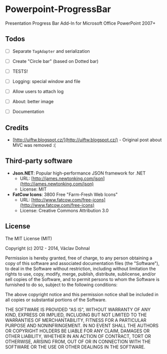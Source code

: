 Powerpoint-ProgressBar
======================

Presentation Progress Bar Add-In for Microsoft Office PowerPoint 2007+

## Todos ##


- [ ] Separate `TagAdapter` and serialization
- [ ] Create "Circle bar" (based on Dotted bar)
- [ ] TESTS!
- [ ] Logging: special window and file
- [ ] Allow users to attach log
- [ ] About: better image
- [ ] Documentation


## Credits ##

- [http://uiftw.blogspot.cz/](http://uiftw.blogspot.cz/) - Original post about MVC was removed :(

## Third-party software ##

- **Json.NET**: Popular high-performance JSON framework for .NET
	- URL: [http://james.newtonking.com/json](http://james.newtonking.com/json)
	- License: MIT
- **FatCow Icons**: 3800 Free "Farm-Fresh Web Icons"
	- URL: [http://www.fatcow.com/free-icons](http://www.fatcow.com/free-icons)
	- License: Creative Commons Attribution 3.0


## License ##

The MIT License (MIT)

Copyright (c) 2012 - 2014, Václav Dohnal

Permission is hereby granted, free of charge, to any person obtaining a copy of this software and associated documentation files (the "Software"), to deal in the Software without restriction, including without limitation the rights to use, copy, modify, merge, publish, distribute, sublicense, and/or sell copies of the Software, and to permit persons to whom the Software is furnished to do so, subject to the following conditions:

The above copyright notice and this permission notice shall be included in all copies or substantial portions of the Software.

THE SOFTWARE IS PROVIDED "AS IS", WITHOUT WARRANTY OF ANY KIND, EXPRESS OR IMPLIED, INCLUDING BUT NOT LIMITED TO THE WARRANTIES OF MERCHANTABILITY, FITNESS FOR A PARTICULAR PURPOSE AND NONINFRINGEMENT. IN NO EVENT SHALL THE AUTHORS OR COPYRIGHT HOLDERS BE LIABLE FOR ANY CLAIM, DAMAGES OR OTHER LIABILITY, WHETHER IN AN ACTION OF CONTRACT, TORT OR OTHERWISE, ARISING FROM, OUT OF OR IN CONNECTION WITH THE SOFTWARE OR THE USE OR OTHER DEALINGS IN THE SOFTWARE.
